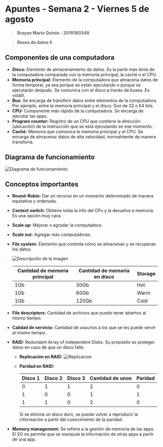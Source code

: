# Apuntes - Semana 2 - Viernes 5 de agosto

>**Brayan Marín Quirós - 2019180348**

>**Bases de datos II**


## Componentes de una computadora

- **Disco:** Elemento de almacenamiento de datos. Es la parte más lenta de la computadora comparada con la memoria principal, la caché o el CPU. 
- **Memoria principal:** Elemento de la computadora que almacena datos de forma temporal, ya sea porque se están ejecutando o porque se ejecutarán después. Se comunica con el disco a través de buses. Es volátil.
- **Bus:** Se encarga de transferir datos entre elementos de la computadora. Por ejemplo, entre la memoria principal y el disco. Son de 32 o 64 bits.
- **CPU:** Componente más rápido de la computadora. Se encarga de ejecutar las apps. 
- **Program counter:** Registro de un CPU que contiene la dirección (ubicación) de la instrucción que se está ejecutando en ese momento. 
- **Caché:** Memoria que comunica la memoria principal y el CPU. Se encarga de almacenar datos de alta velocidad, normalmente de manera transitoria. 

## Diagrama de funcionamiento

![Diagrama de funcionamiento](https://lh3.googleusercontent.com/pw/AL9nZEW_mgnO5ffpvWJE1sgO1kk_Jf1vrXxwIkJb0AW1tQkSBhy2CjD1LTBq2MRgPxdQbeh62wK1oBTiHWCUB8k-zif3DWorJ2L6zs78nGZx-dxscIXh4YzdpG6v0z9I61r2uc44gGzfAlHkNE7MyWuUAUik=w1218-h727-no?authuser=1)

## Conceptos importantes 

- **Round-Robin:** Dar un recurso en un momento determinado de manera equitativa y ordenada. 
- **Context switch:** Obtiene toida la info del CPu y la devuelve a memoria. Es una opción muy cara.
- **Scale up:** Mejorar o agradar la computadora.
- **Scale out:** Agregar más computadoras. 
- **File system:** Elemento que controla cómo se almacenan y se recuperan los datos.

    ![Descripción de la imagen](https://lh3.googleusercontent.com/pw/AL9nZEVsaUEBESevcF9IWLlR9NjilQbzIzr5_sqjSmqpDH3VQIFMItzgNLrwvk02MBZByT8ULSoGWIWVbWXYjTBm4jUg5dnqIgLS0wVqY_UR98POAznh5Yq245zWZN1jBLg5C54ls_lqe0kiWp-xrGaHlTU8=w674-h265-no?authuser=1)

    | Cantidad de memoria principal | Cantidad de memoria en disco | Storage |
    | ------ | ------ | ------ |
    | 1Gb | 30Gb| Hot | 
    | 1Gb | 60Gb| Warm | 
    | 1Gb | 120Gb| Cold | 
    
- **File descriptors:** Cantidad de archivos que puedo tener abiertos al mismo tiempo.
- **Calidad de servicio:** Cantidad de usaurios a los que se les puede servir al mismo tiempo. 

- **RAID:** Redundant Array of independent Disks. Su propósito es proteger datos en caso de que un disco falle. 
    - **Replicación en RAID:**
![Replicacion](https://lh3.googleusercontent.com/pw/AL9nZEUSzM7aOIZXflMBGvE4X0ekbz5S-ScdtIdjk8Dh4wskUzxa2ZVC5-aBu2gl6kFBZjfpMFkoIIC_8zJvakH4cSZanD_qERWl_dDtVn-10d5mcTshTCfQN-eYlmyRqPG6PbDGj6i28Qgv9b_ghZ4owyLt=w486-h313-no?authuser=1)

    - **Paridad en RAID:** 
    
        | Disco 1 | Disco 2 | Disco 3 | Cantidad de unos | Paridad | 
        | ------ | ------ | ------ | ------ | ------ |
        | 0 | 1 | 1 | 2 | 0 | 
        | 1 | 0 | 0 | 1 | 1 | 
        | 1 | 1 | 0 | 2 | 0 | 

        Si se elimina un disco duro, se puede volver a reproducir la información a partir del conocimiento de la paridad.

- **Memory management:** Se refiere a la gestión de memoria de las apps. El SO no permite que se manipule la información de otras apps a partir de una app. 

[//]: # (These are reference links used in the body of this note and get stripped out when the markdown processor does its job. There is no need to format nicely because it shouldn't be seen. Thanks SO - http://stackoverflow.com/questions/4823468/store-comments-in-markdown-syntax)

   [dill]: <https://github.com/joemccann/dillinger>
   [git-repo-url]: <https://github.com/joemccann/dillinger.git>
   [john gruber]: <http://daringfireball.net>
   [df1]: <http://daringfireball.net/projects/markdown/>
   [markdown-it]: <https://github.com/markdown-it/markdown-it>
   [Ace Editor]: <http://ace.ajax.org>
   [node.js]: <http://nodejs.org>
   [Twitter Bootstrap]: <http://twitter.github.com/bootstrap/>
   [jQuery]: <http://jquery.com>
   [@tjholowaychuk]: <http://twitter.com/tjholowaychuk>
   [express]: <http://expressjs.com>
   [AngularJS]: <http://angularjs.org>
   [Gulp]: <http://gulpjs.com>

   [PlDb]: <https://github.com/joemccann/dillinger/tree/master/plugins/dropbox/README.md>
   [PlGh]: <https://github.com/joemccann/dillinger/tree/master/plugins/github/README.md>
   [PlGd]: <https://github.com/joemccann/dillinger/tree/master/plugins/googledrive/README.md>
   [PlOd]: <https://github.com/joemccann/dillinger/tree/master/plugins/onedrive/README.md>
   [PlMe]: <https://github.com/joemccann/dillinger/tree/master/plugins/medium/README.md>
   [PlGa]: <https://github.com/RahulHP/dillinger/blob/master/plugins/googleanalytics/README.md>

